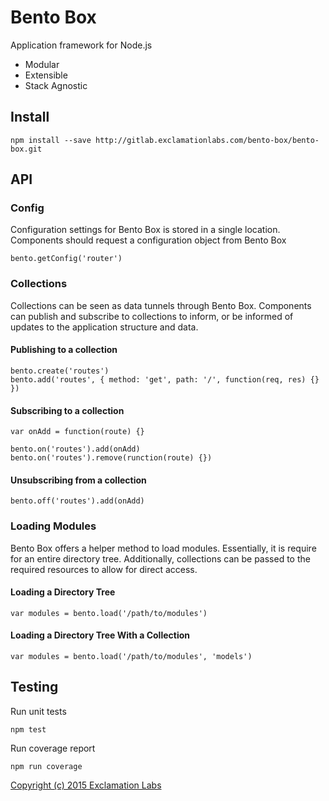 Bento Box
=========

Application framework for Node.js

- Modular
- Extensible
- Stack Agnostic

## Install

```
npm install --save http://gitlab.exclamationlabs.com/bento-box/bento-box.git
```

## API

### Config

Configuration settings for Bento Box is stored in a single location.
Components should request a configuration object from Bento Box

```
bento.getConfig('router')
```

### Collections

Collections can be seen as data tunnels through Bento Box. Components can
publish and subscribe to collections to inform, or be informed of updates
to the application structure and data.

#### Publishing to a collection

```
bento.create('routes')
bento.add('routes', { method: 'get', path: '/', function(req, res) {} })
```

#### Subscribing to a collection

```
var onAdd = function(route) {}

bento.on('routes').add(onAdd)
bento.on('routes').remove(runction(route) {})
```

#### Unsubscribing from a collection

```
bento.off('routes').add(onAdd)
```

### Loading Modules

Bento Box offers a helper method to load modules. Essentially, it is
require for an entire directory tree. Additionally, collections can
be passed to the required resources to allow for direct access.

#### Loading a Directory Tree

```
var modules = bento.load('/path/to/modules')
```

#### Loading a Directory Tree With a Collection

```
var modules = bento.load('/path/to/modules', 'models')
```

## Testing

Run unit tests
```
npm test 
```

Run coverage report
```
npm run coverage
```

[Copyright (c) 2015 Exclamation Labs](LICENSE.md)